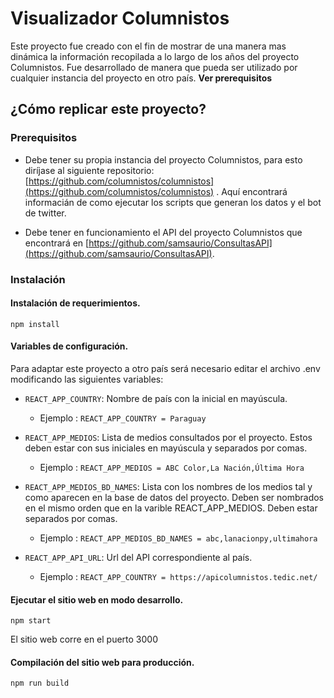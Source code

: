 # Visualizador Columnistos
Este proyecto fue creado con el fin de mostrar de una manera mas dinámica la información recopilada a lo largo de los años del proyecto Columnistos. Fue desarrollado de manera que pueda ser utilizado por cualquier instancia del proyecto en otro país. **Ver prerequisitos**

## ¿Cómo replicar este proyecto?

### Prerequisitos

- Debe tener su propia instancia del proyecto Columnistos, para esto diríjase al siguiente repositorio: [https://github.com/columnistos/columnistos](https://github.com/columnistos/columnistos) . Aquí encontrará informacián de como ejecutar los scripts que generan los datos y el bot de twitter.

- Debe tener en funcionamiento el API del proyecto Columnistos que encontrará en [https://github.com/samsaurio/ConsultasAPI](https://github.com/samsaurio/ConsultasAPI). 


### Instalación

#### Instalación de requerimientos.

```npm install```

#### Variables de configuración.
Para adaptar este proyecto a otro país será necesario editar el archivo .env modificando las siguientes variables:

- ```REACT_APP_COUNTRY```: Nombre de país con la inicial en mayúscula.
  - Ejemplo : ```REACT_APP_COUNTRY = Paraguay```
  
- ```REACT_APP_MEDIOS```: Lista de medios consultados por el proyecto. Estos deben estar con sus iniciales en mayúscula y separados por comas.
  - Ejemplo : ```REACT_APP_MEDIOS = ABC Color,La Nación,Última Hora```

- ```REACT_APP_MEDIOS_BD_NAMES```: Lista con los nombres de los medios tal y como aparecen en la base de datos del proyecto. Deben ser nombrados en el mismo orden que en la varible REACT_APP_MEDIOS. Deben estar separados por comas.
  - Ejemplo : ```REACT_APP_MEDIOS_BD_NAMES = abc,lanacionpy,ultimahora```
  
- ```REACT_APP_API_URL```: Url del API correspondiente al país. 
  - Ejemplo : ```REACT_APP_COUNTRY = https://apicolumnistos.tedic.net/```


#### Ejecutar el sitio web en modo desarrollo.

```npm start```

El sitio web corre en el puerto 3000

#### Compilación del sitio web para producción.

```npm run build```

